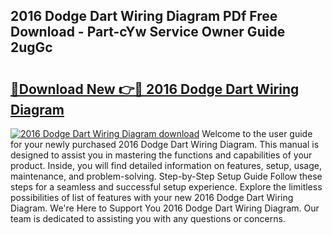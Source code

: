 ## 2016 Dodge Dart Wiring Diagram PDf Free Download - Part-cYw Service Owner Guide 2ugGc

# <h2><a href="http://dfmnp6.blite.top/?on=2016+Dodge+Dart+Wiring+Diagram">🔗Download New 👉🔴 2016 Dodge Dart Wiring Diagram</a></h2>

[![2016 Dodge Dart Wiring Diagram download](https://i.imgur.com/lujVjoI.png)](http://dfmnp6.blite.top/?on=2016+Dodge+Dart+Wiring+Diagram)
Welcome to the user guide for your newly purchased 2016 Dodge Dart Wiring Diagram. This manual is designed to assist you in mastering the functions and capabilities of your product. Inside, you will find detailed information on features, setup, usage, maintenance, and problem-solving. Step-by-Step Setup Guide Follow these steps for a seamless and successful setup experience. Explore the limitless possibilities of list of features with your new 2016 Dodge Dart Wiring Diagram. We're Here to Support You 2016 Dodge Dart Wiring Diagram. Our team is dedicated to assisting you with any questions or concerns.
